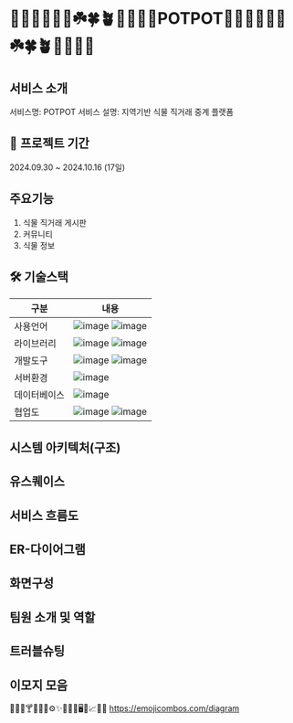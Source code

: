 # 🌵🎄🌲🌳🌱🌿☘️🍀🪴🎍🎋🍃🌾POTPOT🌵🎄🌲🌳🌱🌿☘️🍀🪴🎍🎋🍃🌾
## 서비스 소개
서비스명: POTPOT
서비스 설명: 지역기반 식물 직거래 중계 플랫폼
## 📅 프로젝트 기간
2024.09.30 ~ 2024.10.16 (17일)
## 주요기능
1. 식물 직거래 게시판
2. 커뮤니티
3. 식물 정보
## 🛠️ 기술스택
|구분|내용|
|---|---|
|사용언어|![image](https://github.com/user-attachments/assets/efbc2fc2-2d58-4cd8-bdfc-1714e2cfeede) ![image](https://github.com/user-attachments/assets/cede6fb4-df19-4c19-b833-b92df3256073)|
|라이브러리|![image](https://github.com/user-attachments/assets/12314f41-647e-42da-b3bf-40b728212182) ![image](https://github.com/user-attachments/assets/3dd070b8-a6a5-4bed-ae00-881525277fa2)|
|개발도구|![image](https://github.com/user-attachments/assets/1a71839f-5f17-4a52-a206-9b8664531e34) ![image](https://github.com/user-attachments/assets/46c3b4d0-9705-48bf-929c-9e05e7493732)|
|서버환경|![image](https://github.com/user-attachments/assets/b0cb7a14-e769-46e0-bae0-eeb6723f336c)|
|데이터베이스|![image](https://github.com/user-attachments/assets/1c082853-a0e9-41e8-a69a-078cb1d380e1)|
|협업도|![image](https://github.com/user-attachments/assets/f56238fa-39b6-4f2c-965c-3331b461d03d) ![image](https://github.com/user-attachments/assets/d8f1851e-2523-4c00-8404-41dfe9d49a1d)|
## 시스템 아키텍처(구조)

## 유스퀘이스

## 서비스 흐름도

## ER-다이어그램

## 화면구성

## 팀원 소개 및 역할

## 트러블슈팅


## 이모지 모음
👨🏻‍💻🍸🔠📌✅⚙️✨🚨🔢📄🖥️📂📈💬🔮
https://emojicombos.com/diagram
